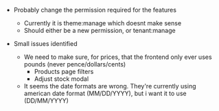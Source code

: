 - Probably change the permission required for the features 
    - Currently it is theme:manage which doesnt make sense
    - Should either be a new permission, or tenant:manage

- Small issues identified
    - We need to make sure, for prices, that the frontend only ever uses pounds (never pence/dollars/cents)
        - Products page filters
        - Adjust stock modal
    - It seems the date formats are wrong. They're currently using american date format (MM/DD/YYYY), but i want it to use (DD/MM/YYYY)
